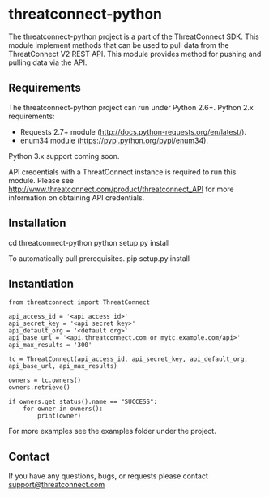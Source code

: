 threatconnect-python
=========================

The threatconnect-python project is a part of the ThreatConnect SDK.  This module implement methods that can be used to pull data from the ThreatConnect V2 REST API.  This module provides method for pushing and pulling data via the API.

Requirements
------
The threatconnect-python project can run under Python 2.6+.
Python 2.x requirements:
 * Requests 2.7+ module (http://docs.python-requests.org/en/latest/).
 * enum34 module (https://pypi.python.org/pypi/enum34).
 
Python 3.x support coming soon.

API credentials with a ThreatConnect instance is required to run this module.  Please see http://www.threatconnect.com/product/threatconnect_API for more information on obtaining API credentials.  

Installation
-----
cd threatconnect-python
python setup.py install

To automatically pull prerequisites.
pip setup.py install
  
Instantiation
-----

```
from threatconnect import ThreatConnect

api_access_id = '<api access id>'
api_secret_key = '<api secret key>'
api_default_org = '<default org>'
api_base_url = '<api.threatconnect.com or mytc.example.com/api>'
api_max_results = '300'

tc = ThreatConnect(api_access_id, api_secret_key, api_default_org, api_base_url, api_max_results)

owners = tc.owners()
owners.retrieve()

if owners.get_status().name == "SUCCESS":
    for owner in owners():
        print(owner)
```

For more examples see the examples folder under the project.

Contact
-----
If you have any questions, bugs, or requests please contact support@threatconnect.com

